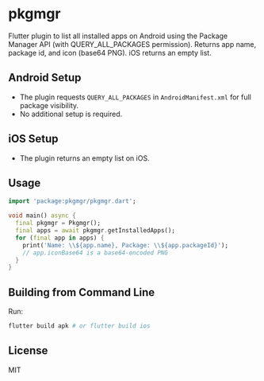 
# pkgmgr

Flutter plugin to list all installed apps on Android using the Package Manager API (with QUERY_ALL_PACKAGES permission). Returns app name, package id, and icon (base64 PNG). iOS returns an empty list.

## Android Setup

- The plugin requests `QUERY_ALL_PACKAGES` in `AndroidManifest.xml` for full package visibility.
- No additional setup is required.

## iOS Setup

- The plugin returns an empty list on iOS.

## Usage

```dart
import 'package:pkgmgr/pkgmgr.dart';

void main() async {
  final pkgmgr = Pkgmgr();
  final apps = await pkgmgr.getInstalledApps();
  for (final app in apps) {
    print('Name: \\${app.name}, Package: \\${app.packageId}');
    // app.iconBase64 is a base64-encoded PNG
  }
}
```

## Building from Command Line

Run:

```sh
flutter build apk # or flutter build ios
```

## License

MIT

